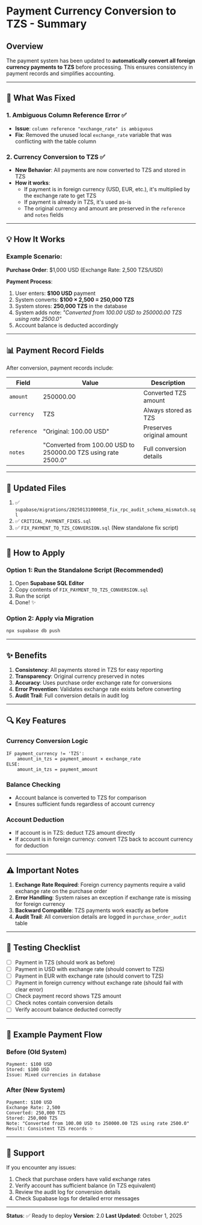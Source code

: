 # Payment Currency Conversion to TZS - Summary

## Overview
The payment system has been updated to **automatically convert all foreign currency payments to TZS** before processing. This ensures consistency in payment records and simplifies accounting.

---

## 🔧 What Was Fixed

### 1. **Ambiguous Column Reference Error** ✅
- **Issue**: `column reference "exchange_rate" is ambiguous`
- **Fix**: Removed the unused local `exchange_rate` variable that was conflicting with the table column

### 2. **Currency Conversion to TZS** ✅
- **New Behavior**: All payments are now converted to TZS and stored in TZS
- **How it works**:
  - If payment is in foreign currency (USD, EUR, etc.), it's multiplied by the exchange rate to get TZS
  - If payment is already in TZS, it's used as-is
  - The original currency and amount are preserved in the `reference` and `notes` fields

---

## 💡 How It Works

### Example Scenario:
**Purchase Order**: $1,000 USD (Exchange Rate: 2,500 TZS/USD)

**Payment Process**:
1. User enters: **$100 USD** payment
2. System converts: **$100 × 2,500 = 250,000 TZS**
3. System stores: **250,000 TZS** in the database
4. System adds note: *"Converted from 100.00 USD to 250000.00 TZS using rate 2500.0"*
5. Account balance is deducted accordingly

---

## 📊 Payment Record Fields

After conversion, payment records include:

| Field | Value | Description |
|-------|-------|-------------|
| `amount` | 250000.00 | Converted TZS amount |
| `currency` | TZS | Always stored as TZS |
| `reference` | "Original: 100.00 USD" | Preserves original amount |
| `notes` | "Converted from 100.00 USD to 250000.00 TZS using rate 2500.0" | Full conversion details |

---

## 🔄 Updated Files

1. ✅ `supabase/migrations/20250131000058_fix_rpc_audit_schema_mismatch.sql`
2. ✅ `CRITICAL_PAYMENT_FIXES.sql`
3. ✅ `FIX_PAYMENT_TO_TZS_CONVERSION.sql` (New standalone fix script)

---

## 🚀 How to Apply

### Option 1: Run the Standalone Script (Recommended)
1. Open **Supabase SQL Editor**
2. Copy contents of `FIX_PAYMENT_TO_TZS_CONVERSION.sql`
3. Run the script
4. Done! ✨

### Option 2: Apply via Migration
```bash
npx supabase db push
```

---

## ✨ Benefits

1. **Consistency**: All payments stored in TZS for easy reporting
2. **Transparency**: Original currency preserved in notes
3. **Accuracy**: Uses purchase order exchange rate for conversions
4. **Error Prevention**: Validates exchange rate exists before converting
5. **Audit Trail**: Full conversion details in audit log

---

## 🔍 Key Features

### Currency Conversion Logic
```
IF payment_currency != 'TZS':
    amount_in_tzs = payment_amount × exchange_rate
ELSE:
    amount_in_tzs = payment_amount
```

### Balance Checking
- Account balance is converted to TZS for comparison
- Ensures sufficient funds regardless of account currency

### Account Deduction
- If account is in TZS: deduct TZS amount directly
- If account is in foreign currency: convert TZS back to account currency for deduction

---

## ⚠️ Important Notes

1. **Exchange Rate Required**: Foreign currency payments require a valid exchange rate on the purchase order
2. **Error Handling**: System raises an exception if exchange rate is missing for foreign currency
3. **Backward Compatible**: TZS payments work exactly as before
4. **Audit Trail**: All conversion details are logged in `purchase_order_audit` table

---

## 🎯 Testing Checklist

- [ ] Payment in TZS (should work as before)
- [ ] Payment in USD with exchange rate (should convert to TZS)
- [ ] Payment in EUR with exchange rate (should convert to TZS)
- [ ] Payment in foreign currency without exchange rate (should fail with clear error)
- [ ] Check payment record shows TZS amount
- [ ] Check notes contain conversion details
- [ ] Verify account balance deducted correctly

---

## 📝 Example Payment Flow

### Before (Old System)
```
Payment: $100 USD
Stored: $100 USD
Issue: Mixed currencies in database
```

### After (New System)
```
Payment: $100 USD
Exchange Rate: 2,500
Converted: 250,000 TZS
Stored: 250,000 TZS
Note: "Converted from 100.00 USD to 250000.00 TZS using rate 2500.0"
Result: Consistent TZS records ✨
```

---

## 🤝 Support

If you encounter any issues:
1. Check that purchase orders have valid exchange rates
2. Verify account has sufficient balance (in TZS equivalent)
3. Review the audit log for conversion details
4. Check Supabase logs for detailed error messages

---

**Status**: ✅ Ready to deploy
**Version**: 2.0
**Last Updated**: October 1, 2025

